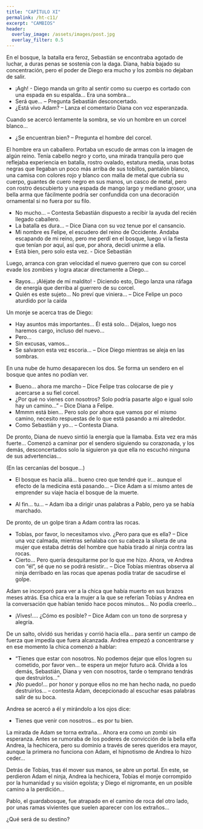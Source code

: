 ```yaml
---
title: "CAPÍTULO XI"
permalink: /ht-c11/
excerpt: "CAMBIOS"
header:
  overlay_image: /assets/images/post.jpg
  overlay_filter: 0.5
---
```


En el bosque, la batalla era feroz, Sebastián se encontraba agotado de luchar, a duras penas se sostenía con la daga. Diana, había bajado su concentración, pero el poder de Diego era mucho y los zombis no dejaban de salir.

- ¡Agh! - Diego manda un grito al sentir como su cuerpo es cortado con una espada en su espalda... Era una sombra... 
- Será que... – Pregunta Sebastián desconcertado.
- ¿Está vivo Adam? – Lanza el comentario Diana con voz esperanzada.
 
Cuando se acercó lentamente la sombra, se vio un hombre en un corcel blanco... 
- ¿Se encuentran bien? – Pregunta el hombre del corcel.

El hombre era un caballero. Portaba un escudo de armas con la imagen de algún reino. Tenía cabello negro y corto, una mirada tranquila pero que reflejaba experiencia en batalla, rostro ovalado, estatura media, unas botas negras que llegaban un poco más arriba de sus tobillos, pantalón blanco, una camisa con colores rojo y blanco con malla de metal que cubría su cuerpo, guantes de cuero negro en sus manos, un casco de metal, pero con rostro descubierto y una espada de mango largo y mediano grosor, una bella arma que fácilmente podría ser confundida con una decoración ornamental si no fuera por su filo.

- No mucho... – Contesta Sebastián dispuesto a recibir la ayuda del recién llegado caballero.
- La batalla es dura... – Dice Diana con su voz tenue por el cansancio.
- Mi nombre es Felipe, el escudero del reino de Occidente.  Andaba escapando de mi reino, pero me perdí en el bosque, luego vi la fiesta que tenían por aquí, así que, por ahora, decidí unirme a ella.
- Está bien, pero solo esta vez. - Dice Sebastián
 
Luego, arranca con gran velocidad el nuevo guerrero que con su corcel evade los zombies y logra atacar directamente a Diego…

- Rayos... ¡Aléjate de mí maldito! - Diciendo esto, Diego lanza una ráfaga de energía que derriba al guerrero de su corcel.
- Quién es este sujeto... No preví que viniera... – Dice Felipe un poco aturdido por la caída

Un monje se acerca tras de Diego: 

- Hay asuntos más importantes...  Él está solo... Déjalos, luego nos haremos cargo, incluso del nuevo...
- Pero...
- Sin excusas, vamos...
- Se salvaron esta vez escoria... – Dice Diego mientras se aleja en las sombras.

En una nube de humo desaparecen los dos. Se forma un sendero en el bosque que antes no podían ver.

- Bueno...  ahora me marcho – Dice Felipe tras colocarse de pie y acercarse a su fiel corcel.
- ¿Por qué no vienes con nosotros? Solo podría pasarte algo e igual solo hay un camino...” – Dice Diana a Felipe.
- Mmmm está bien… Pero solo por ahora que vamos por el mismo camino, necesito respuestas de lo que está pasando a mi alrededor.
- Como Sebastián y yo... – Contesta Diana.

De pronto, Diana de nuevo sintió la energía que la llamaba. Esta vez era más fuerte...  Comenzó a caminar por el sendero siguiendo su corazonada, y los demás, desconcertados solo la siguieron ya que ella no escuchó ninguna de sus advertencias... 
 

(En las cercanías del bosque...)
 
- El bosque es hacia allá...  bueno creo que tendré que ir... aunque el efecto de la medicina está pasando... – Dice Adam a sí mismo antes de emprender su viaje hacia el bosque de la muerte.

- Al fin... tu... – Adam iba a dirigir unas palabras a Pablo, pero ya se había marchado.

De pronto, de un golpe tiran a Adam contra las rocas.

- Tobías, por favor,  lo necesitamos vivo. ¿Pero para que es ella? – Dice una voz calmada, mientras señalaba con su cabeza la silueta de una mujer que estaba detrás del hombre que había tirado al ninja contra las rocas.
- Cierto... Pero quería desquitarme por lo que me hizo. Ahora, ve Andrea con “él”, sé que no se podrá resistir... – Dice Tobías mientras observa al ninja derribado en las rocas que apenas podía tratar de sacudirse el golpe.

Adam se incorporó para ver a la chica que había muerto en sus brazos meses atrás. Esa chica era la mujer a la que se referían Tobías y Andrea en la conversación que habían tenido hace pocos minutos… No podía creerlo…

- ¡Vives!.... ¿Cómo es posible? – Dice Adam con un tono de sorpresa y alegría.

De un salto, olvidó sus heridas y corrió hacia ella… para sentir un campo de fuerza que impedía que fuera alcanzada. Andrea empezó a concentrarse y en ese momento la chica comenzó a hablar:

- “Tienes que estar con nosotros. No podemos dejar que ellos logren su cometido, por favor ven... te espera un mejor futuro acá. Olvida a los demás, Sebastián, Diana y ven con nosotros, tarde o temprano tendrás que destruirlos...” 
- ¡No puedo!... por honor y porque ellos no me han hecho nada, no puedo destruirlos... – contesta Adam, decepcionado al escuchar esas palabras salir de su boca.
 
Andrea se acercó a él y mirándolo a los ojos dice:

- Tienes que venir con nosotros...  es por tu bien.
 
La mirada de Adam se torna extraña... Ahora era como un zombi sin esperanza. Antes se rumoraba de los poderes de convicción de la bella elfa Andrea, la hechicera, pero su dominio a través de seres queridos era mayor, aunque la primera no funciona con Adam, el hipnotismo de Andrea lo hizo ceder...  

Detrás de Tobías, tras él mover sus manos, se abre un portal. En este, se perdieron Adam el ninja, Andrea la hechicera, Tobías el monje corrompido por la humanidad y su visión egoísta; y Diego el nigromante, en un posible camino a la perdición... 
 
Pablo, el guardabosque, fue atrapado en el camino de roca del otro lado, por unas ramas vivientes que suelen aparecer con los extraños... 
 
¿Qué será de su destino?
